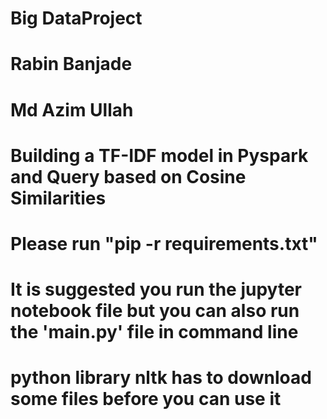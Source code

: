 # Big DataProject

# Rabin Banjade
# Md Azim Ullah

# Building a TF-IDF model in Pyspark and Query based on Cosine Similarities

# Please run "pip -r requirements.txt"

# It is suggested you run the jupyter notebook file but you can also run the 'main.py' file in command line

# python library nltk has to download some files before you can use it
